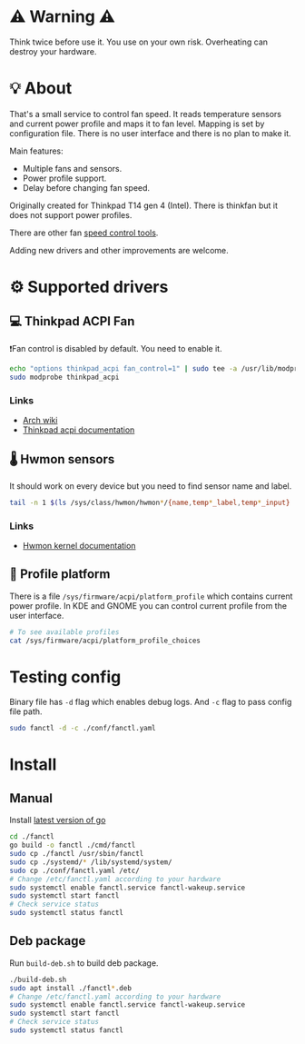 # ⚠️ Warning ⚠️

Think twice before use it. You use on your own risk.
Overheating can destroy your hardware.

# 💡 About

That's a small service to control fan speed. It reads temperature sensors and current power profile and maps it to fan level. Mapping is set by configuration file. There is no user interface and there is no plan to make it.

Main features:

* Multiple fans and sensors.
* Power profile support.
* Delay before changing fan speed.

Originally created for Thinkpad T14 gen 4 (Intel). There is thinkfan but it does not support power profiles.

There are other fan [speed control tools](https://wiki.archlinux.org/title/fan_speed_control).

Adding new drivers and other improvements are welcome.

# ⚙️ Supported drivers

## 💻  Thinkpad ACPI Fan

❗Fan control is disabled by default. You need to enable it.

```bash
echo "options thinkpad_acpi fan_control=1" | sudo tee -a /usr/lib/modprobe.d/thinkpad_acpi.conf
sudo modprobe thinkpad_acpi
```

### Links

* [Arch wiki](https://wiki.archlinux.org/title/fan_speed_control#ThinkPad_laptops)
* [Thinkpad acpi documentation](https://www.kernel.org/doc/Documentation/laptops/thinkpad-acpi.txt)

## 🌡️ Hwmon sensors

It should work on every device but you need to find sensor name and label.

```bash
tail -n 1 $(ls /sys/class/hwmon/hwmon*/{name,temp*_label,temp*_input} | sort)
```

### Links

* [Hwmon kernel documentation](https://www.kernel.org/doc/Documentation/hwmon/sysfs-interface)

## 🚀 Profile platform

There is a file `/sys/firmware/acpi/platform_profile` which contains current power profile. In KDE and GNOME you can control current profile from the user interface.

```bash
# To see available profiles
cat /sys/firmware/acpi/platform_profile_choices
```

# Testing config

Binary file has `-d` flag which enables debug logs. And `-c` flag to pass config file path.

```bash
sudo fanctl -d -c ./conf/fanctl.yaml
```

# Install

## Manual

Install [latest version of go](https://go.dev/doc/install)

```bash
cd ./fanctl
go build -o fanctl ./cmd/fanctl
sudo cp ./fanctl /usr/sbin/fanctl
sudo cp ./systemd/* /lib/systemd/system/
sudo cp ./conf/fanctl.yaml /etc/
# Change /etc/fanctl.yaml according to your hardware
sudo systemctl enable fanctl.service fanctl-wakeup.service
sudo systemctl start fanctl
# Check service status
sudo systemctl status fanctl
```

## Deb package

Run `build-deb.sh` to build deb package.

```bash
./build-deb.sh
sudo apt install ./fanctl*.deb
# Change /etc/fanctl.yaml according to your hardware
sudo systemctl enable fanctl.service fanctl-wakeup.service
sudo systemctl start fanctl
# Check service status
sudo systemctl status fanctl
```
